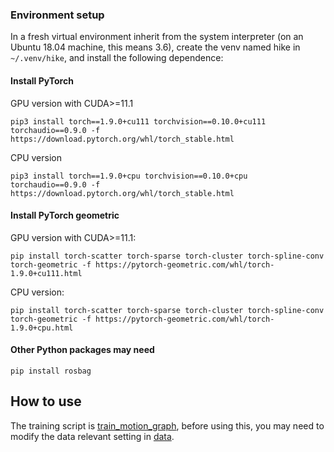 ### Environment setup

In a fresh virtual environment inherit from the system interpreter (on an Ubuntu 18.04 machine, this means 3.6),
create the venv named hike in `~/.venv/hike`, and install the following dependence:

#### Install PyTorch

GPU version with CUDA>=11.1

```shell
pip3 install torch==1.9.0+cu111 torchvision==0.10.0+cu111 torchaudio==0.9.0 -f https://download.pytorch.org/whl/torch_stable.html
```

CPU version

```shell
pip3 install torch==1.9.0+cpu torchvision==0.10.0+cpu torchaudio==0.9.0 -f https://download.pytorch.org/whl/torch_stable.html
```

#### Install PyTorch geometric

GPU version with CUDA>=11.1:

```shell
pip install torch-scatter torch-sparse torch-cluster torch-spline-conv torch-geometric -f https://pytorch-geometric.com/whl/torch-1.9.0+cu111.html
```

CPU version:

```shell
pip install torch-scatter torch-sparse torch-cluster torch-spline-conv torch-geometric -f https://pytorch-geometric.com/whl/torch-1.9.0+cpu.html
```

#### Other Python packages may need

```shell
pip install rosbag
```

## How to use

The training script is [train_motion_graph](scripts/train_motion_graph.py), before using this, you may need to modify 
the data relevant setting in [data](rorlkit/torch/data.py).

